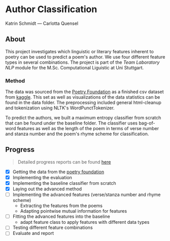 # Author Classification
Katrin Schmidt &mdash; Carlotta Quensel

## About
This project investigates which linguistic or literary features inherent to poetry can be used to predict a poem's author. We use four different feature types in several combinations. The project is part of the _Team Laboratory NLP_ module for the M.Sc. Computational Liguistic at Uni Stuttgart.

### Method
The data was sourced from the [Poetry Foundation](https://www.poetryfoundation.org/) as a finished csv dataset from [kaggle](https://www.kaggle.com/johnhallman/complete-poetryfoundationorg-dataset?select=kaggle_poem_dataset.csv).  This set as well as visualizations of the data statistics can be found in the data folder. The preprocessing included general html-cleanup and tokenization using NLTK's WordPunctTokenizer.

To predict the authors, we built a maximum entropy classifier from scratch that can be found under the baseline folder. The classifier uses bag-of-word features as well as the length of the poem in terms of verse number and stanza number and the poem's rhyme scheme for classification. 

## Progress
> Detailed progress reports can be found [here](https://ilias3.uni-stuttgart.de/goto.php?target=wiki_2425930_Group_4%3A_Carlotta_Nele_Farina_Quensel%2C_Katrin_Schmidt%2C_Author_Classification "Ilias wiki")

- [x] Getting the data from the [poetry foundation](https://www.poetryfoundation.org/)
- [x] Implementing the evaluation
- [x] Implementing the baseline classifier from scratch
- [x] Laying out the advanced method
- [ ] Implementing the advanced features (verse/stanza number and rhyme scheme)
     * Extracting the features from the poems
     * Adapting pointwise mutual information for features
- [ ] Fitting the advanced features into the baseline
     * adapt feature class to apply features with different data types
- [ ] Testing different feature combinations
- [ ] Evaluate and report
